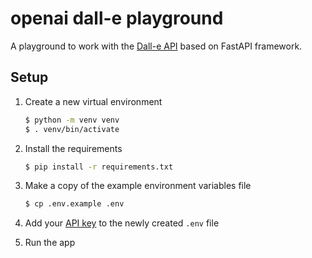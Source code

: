 # openai dall-e playground

A playground to work with the [Dall-e API](https://openai.com/blog/dall-e-api-now-available-in-public-beta/) based on FastAPI framework.

## Setup


1. Create a new virtual environment

   ```bash
   $ python -m venv venv
   $ . venv/bin/activate
   ```

2. Install the requirements

   ```bash
   $ pip install -r requirements.txt
   ```

3. Make a copy of the example environment variables file

   ```bash
   $ cp .env.example .env
   ```

4. Add your [API key](https://beta.openai.com/account/api-keys) to the newly created `.env` file

5. Run the app


